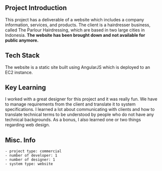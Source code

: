 ## Project Introduction
This project has a deliverable of a website which includes a company information, services, and products. The client is a hairdresser business, called The Parlour Hairdressing, which are based in two large cities in Indonesia.  **The website has been brought down and not available for public anymore.**

## Tech Stack
The website is a static site built using AngularJS which is deployed to an EC2 instance.

## Key Learning
I worked with a great designer for this project and it was really fun. We have to manage requirements from the client and translate it to system specifications. I learned a lot about communicating with clients and how to translate technical terms to be understood by people who do not have any technical backgrounds. As a bonus, I also learned one or two things regarding web design.

## Misc. Info
    - project type: commercial
    - number of developer: 1
    - number of designer: 1
    - system type: website